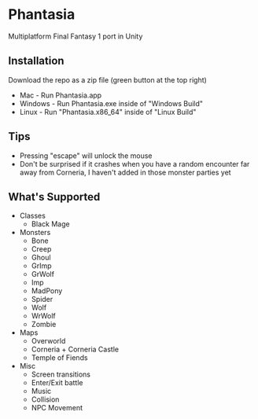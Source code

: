 # Phantasia
Multiplatform Final Fantasy 1 port in Unity

## Installation
Download the repo as a zip file (green button at the top right)
- Mac - Run Phantasia.app
- Windows - Run Phantasia.exe inside of "Windows Build"
- Linux - Run "Phantasia.x86_64" inside of "Linux Build"

## Tips
- Pressing "escape" will unlock the mouse
- Don't be surprised if it crashes when you have a random encounter far away from Corneria, I haven't added in those monster parties yet

## What's Supported
- Classes
  - Black Mage
- Monsters
  - Bone
  - Creep
  - Ghoul
  - GrImp
  - GrWolf
  - Imp
  - MadPony
  - Spider
  - Wolf
  - WrWolf
  - Zombie
- Maps
  - Overworld
  - Corneria + Corneria Castle
  - Temple of Fiends
- Misc
  - Screen transitions
  - Enter/Exit battle
  - Music
  - Collision
  - NPC Movement
